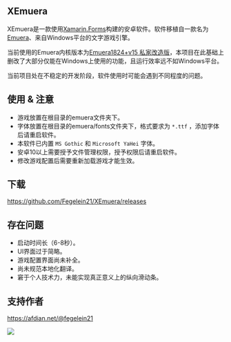 ## XEmuera
XEmuera是一款使用[Xamarin.Forms](https://dotnet.microsoft.com/apps/xamarin)构建的安卓软件。软件移植自一款名为[Emuera](https://osdn.net/projects/emuera)、来自Windows平台的文字游戏引擎。

当前使用的Emuera内核版本为[Emuera1824+v15 私家改造版](https://ux.getuploader.com/ninnohito/index)，本项目在此基础上删改了大部分仅能在Windows上使用的功能，且运行效率远不如Windows平台。

当前项目处在不稳定的开发阶段，软件使用时可能会遇到不同程度的问题。

## 使用 & 注意
- 游戏放置在根目录的emuera文件夹下。
- 字体放置在根目录的emuera/fonts文件夹下，格式要求为 `*.ttf` ，添加字体后请重启软件。
- 本软件已内置 `MS Gothic` 和 `Microsoft YaHei` 字体。
- 安卓10以上需要授予文件管理权限，授予权限后请重启软件。
- 修改游戏配置后需要重新加载游戏才能生效。

## 下载
https://github.com/Fegelein21/XEmuera/releases

## 存在问题
- 启动时间长（6-8秒）。
- UI界面过于简略。
- 游戏配置界面尚未补全。
- 尚未规范本地化翻译。
- 窘于个人技术力，未能实现真正意义上的纵向滑动条。

## 支持作者
https://afdian.net/@fegelein21

![](https://img1.imgtp.com/2022/06/28/i6DiqbMT.jpg)
